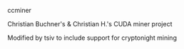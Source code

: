 ccminer

Christian Buchner's &amp; Christian H.'s CUDA miner project

Modified by tsiv to include support for cryptonight mining

